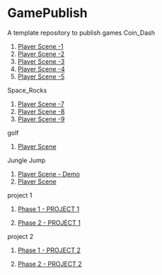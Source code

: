 # GamePublish
A template repository to publish games
Coin_Dash
1. [Player Scene -1](Player_scene/)
2. [Player Scene -2](player_scene_08_30/)
3. [Player Scene -3](Player_scene_08_30_01/)
4. [Player Scene -4](player_scene_08_30_me/)
5. [Player Scene -5](Player_Scene_Fin/)

Space_Rocks

1. [Player Scene -7](SpaceRocks_01/)
2. [Player Scene -8](SpaceRocks_09_11/)
3. [Player Scene -9](SpaceRocks_09_13/)


golf
1. [Player Scene](phase1Project2/)



Jungle Jump
1. [Player Scene - Demo](junglejumpdemo2/)
2. [Player Scene](jungle_jump_done/)


project 1 
1. [Phase 1 - PROJECT 1](phase1coindash/)

2. [Phase 2 - PROJECT 1](Phase2Project1/)

project 2
1. [Phase 1 - PROJECT 2](phase1Project2/)

2. [Phase 2 - PROJECT 2](phase2Project2/)




